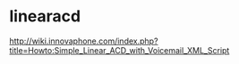 # linearacd
http://wiki.innovaphone.com/index.php?title=Howto:Simple_Linear_ACD_with_Voicemail_XML_Script